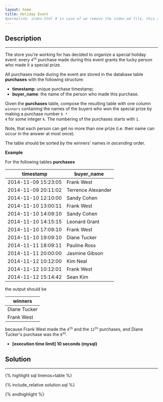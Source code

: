 ```yaml
---
layout: home
title: Holiday Event
#permalink: index.html # in case of we remove the index.md file, this doc will be the index page
---
```


<div class="row">
<div class="columnStmt" markdown="1">

## Description

---

The store you're working for has decided to organize a special holiday event: every <code>4<sup>th</sup></code> purchase made during this event grants the lucky person who made it a special prize.

All purchases made during the event are stored in the database table **purchases** with the following structure:

- **timestamp**: unique purchase timestamp;
- **buyer_name**: the name of the person who made this purchase.

Given the **purchases** table, compose the resulting table with one column <code>winners</code> containing the names of the buyers who won the special prize by making a purchase number <code>k \* 4</code> for some integer <code>k</code>. The numbering of the purchases starts with <code>1</code>.

Note, that each person can get no more than one prize (i.e. their name can occur in the answer at most once).

The table should be sorted by the winners' names in _ascending_ order.

**Example**

For the following tables **purchases**

| timestamp           | buyer_name         |
| ------------------- | ------------------ |
| 2014-11-09 15:23:05 | Frank West         |
| 2014-11-09 20:11:02 | Terrence Alexander |
| 2014-11-10 12:10:00 | Sandy Cohen        |
| 2014-11-10 13:00:11 | Frank West         |
| 2014-11-10 14:09:10 | Sandy Cohen        |
| 2014-11-10 14:15:15 | Leonard Grant      |
| 2014-11-10 17:09:10 | Frank West         |
| 2014-11-10 19:09:10 | Diane Tucker       |
| 2014-11-11 18:09:11 | Pauline Ross       |
| 2014-11-11 20:00:00 | Jasmine Gibson     |
| 2014-11-12 10:12:00 | Kim Neal           |
| 2014-11-12 10:12:01 | Frank West         |
| 2014-11-12 15:14:42 | Sean Kim           |

the output should be

| winners      |
| ------------ |
| Diane Tucker |
| Frank West   |

because Frank West made the <code>4<sup>th</sup></code> and the <code>12<sup>th</sup></code> purchases, and Diane Tucker's purchase was the <code>8<sup>th</sup></code>.

- **[execution time limit] 10 seconds (mysql)**

</div>
<div class="columnSol" markdown="1">

## Solution

---

{% highlight sql linenos=table %}

{% include_relative solution.sql %}

{% endhighlight %}

</div>
</div>
